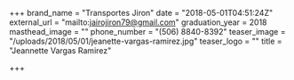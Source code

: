 +++
brand_name = "Transportes Jiron"
date = "2018-05-01T04:51:24Z"
external_url = "mailto:jairojiron79@gmail.com"
graduation_year = 2018
masthead_image = ""
phone_number = "(506) 8840-8392"
teaser_image = "/uploads/2018/05/01/jeanette-vargas-ramirez.jpg"
teaser_logo = ""
title = "Jeannette Vargas Ramirez"

+++
